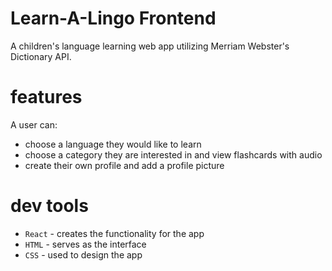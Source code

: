 # Learn-A-Lingo Frontend
A children's language learning web app utilizing Merriam Webster's Dictionary API.

# features
A user can:
* choose a language they would like to learn
* choose a category they are interested in and view flashcards with audio
* create their own profile and add a profile picture

# dev tools
- `React` - creates the functionality for the app
- `HTML` - serves as the interface 
- `CSS` - used to design the app

